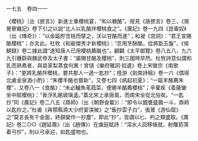 一七五　卷四一一

《櫻桃》（出《摭言》）新進士重櫻桃宴，“和以糖酪”。按見《唐摭言》卷三，《猗覺寮雜記》卷下引之以説“北人以乳酪拌櫻桃食之”。《廣記》卷一九四《崑崙奴》（出《傳奇》）：“以金甌貯含桃而擘之，沃以甘酪而進”；和凝《宫詞》：“君王宣賜酪櫻桃”；亦言此。杜牧《和裴傑秀才新櫻桃》：“忍用烹酥酪，從將翫玉盤”，《侯鯖録》卷二據此謂“遂知唐人已用櫻桃薦酪也”。顧觀《太平御覽》卷八五八、九六九引鍾繇與魏武帝及太子書：“屬賜甘酪及櫻桃”，則三國時早然。杜牧詩意似謂和乳而熟煮者，與哀家梨蒸食何異！曾慥《樂府雅詞·拾遺》卷上宋徽宗《南歌子》：“更將乳酪拌櫻桃，要共那人一遞一匙抄”；陸游《劍南詩稿》卷一六《偶得北虜金泉酒小酌》：“朱櫻羊酪也嘗新”，又卷七四《病起初夏》：“一甌羊酪薦朱櫻”，又卷八一《食酪》：“未必鱸魚芼菰菜，便勝羊酪薦櫻桃”；辛棄疾《善薩蠻·坐中賦櫻桃》：“香浮乳酪玻璃盞。”蓋北宋上承唐風，而南宋全從北俗矣。“一匙抄”同《廣記》卷二八五《鼎師》（出《朝野僉載》）：“即令以銀甕盛醬一斗，鼎師以匙抄之。”杜甫《與鄠縣源大少府宴渼陂》之“飯抄雲子白”，張鷟《游仙窟》之“莫言長有千金面，終歸變作一抄塵”，即此“抄”，皆謂以匕、杓之類盛取。《廣記》卷二○○《趙延壽》（出《趙傳》）在虜庭賦詩：“深水人回移帳就，射雕箭落着弓抄”，則以弓承迎，如匙盛物也。